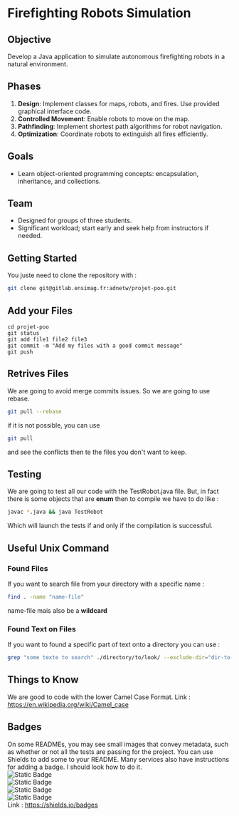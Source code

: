 # Firefighting Robots Simulation

## Objective
Develop a Java application to simulate autonomous firefighting robots in a natural environment.


## Phases
1. **Design**: Implement classes for maps, robots, and fires. Use provided graphical interface code.
2. **Controlled Movement**: Enable robots to move on the map.
3. **Pathfinding**: Implement shortest path algorithms for robot navigation.
4. **Optimization**: Coordinate robots to extinguish all fires efficiently.

## Goals
- Learn object-oriented programming concepts: encapsulation, inheritance, and collections.

## Team
- Designed for groups of three students.
- Significant workload; start early and seek help from instructors if needed.


## Getting Started

You juste need to clone the repository with : 
```bash
git clone git@gitlab.ensimag.fr:adnetw/projet-poo.git
```

## Add your Files

```
cd projet-poo
git status 
git add file1 file2 file3 
git commit -m "Add my files with a good commit message"
git push
```
## Retrives Files
We are going to avoid merge commits issues. So we are going to use rebase.
```bash
git pull --rebase
```
if it is not possible, you can use 
```bash
git pull
```
and see the conflicts then te the files you don't want to keep.

## Testing
We are going to test all our code with the TestRobot.java file. But, in fact there is some objects that are **enum** then to compile we have to do like : 
```bash
javac *.java && java TestRobot
```
Which will launch the tests if and only if the compilation is successful.

## Useful Unix Command

### Found Files
If you want to search file from your directory with a specific name : 
```bash
find . -name "name-file"
```
name-file mais also be a **wildcard**

### Found Text on Files
If you want to found a specific part of text onto a directory you can use :
```bash
grep "some texte to search" ./directory/to/look/ --exclude-dir="dir-to-exclude" --include="*.java" -rIl
```

## Things to Know
We are good to code with the lower Camel Case Format. Link : https://en.wikipedia.org/wiki/Camel_case

## Badges
On some READMEs, you may see small images that convey metadata, such as whether or not all the tests are passing for the project. You can use Shields to add some to your README. Many services also have instructions for adding a badge. I should look how to do it.\
![Static Badge](https://img.shields.io/badge/test1-PASSED-green)\
![Static Badge](https://img.shields.io/badge/test2-FAILED-red)\
![Static Badge](https://img.shields.io/badge/test3-FAILED-red)\
![Static Badge](https://img.shields.io/badge/test4-PASSED-green)\
Link : https://shields.io/badges
